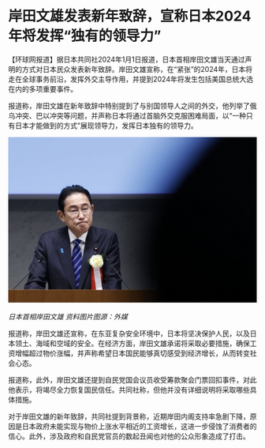 # 岸田文雄发表新年致辞，宣称日本2024年将发挥“独有的领导力”

【环球网报道】据日本共同社2024年1月1日报道，日本首相岸田文雄当天通过声明的方式对日本民众发表新年致辞。岸田文雄宣称，在“紧张”的2024年，日本将走在全球事务前沿，发挥外交主导作用，并提到2024年将发生包括美国总统大选在内的多项重要事件。

报道称，岸田文雄在新年致辞中特别提到了与别国领导人之间的外交，他列举了俄乌冲突、巴以冲突等问题，并声称日本将通过首脑外交克服困难局面，以“一种只有日本才能做到的方式”展现领导力，发挥日本独有的领导力。

![5ccabcc276584ae42400b0da70fa91dc.jpg](https://raw.githubusercontent.com/qqhsx/qqnews_image/main/2024/01/01/岸田文雄发表新年致辞，宣称日本2024年将发挥“独有的领导力”/5ccabcc276584ae42400b0da70fa91dc.jpg)

 _日本首相岸田文雄 资料图片图源：外媒_

报道称，岸田文雄还宣称，在东亚复杂安全环境中，日本将坚决保护人民，以及日本领土、海域和空域的安全。在经济方面，岸田文雄承诺将采取必要措施，确保工资增幅超过物价涨幅，并声称希望日本国民能够真切感受到经济增长，从而转变社会心态。

报道称，此外，岸田文雄还提到自民党国会议员收受筹款聚会门票回扣事件，对此他表示，将竭尽全力恢复国民信任。共同社称，但他并没有详细说明将采取哪些具体措施。

对于岸田文雄的新年致辞，共同社提到背景称，近期岸田内阁支持率急剧下降，原因是日本政府未能实现与物价上涨水平相近的工资增长，这进一步侵蚀了消费者的信心。此外，涉及政府和自民党官员的数起丑闻也对他的公众形象造成了打击。


